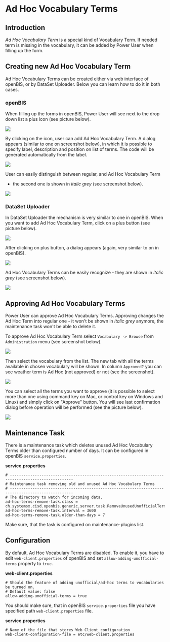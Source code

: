 # Ad Hoc Vocabulary Terms

## Introduction

*Ad Hoc Vocabulary Term* is a special kind of Vocabulary Term. If needed
term is missing in the vocabulary, it can be added by Power User when
filling up the form.

## Creating new Ad Hoc Vocabulary Term

Ad Hoc Vocabulary Terms can be created either via web interface of
openBIS, or by DataSet Uploader. Below you can learn how to do it in
both cases.

### openBIS

When filling up the forms in openBIS, Power User will see next to the
drop down list a plus icon (see picture below).

![](img/screen20shot202011-06-2120at201.29.0420PM.png)

By clicking on the icon, user can add Ad Hoc Vocabulary Term. A dialog
appears (similar to one on screenshot below), in which it is possible to
specify label, description and position on list of terms. The code will
be generated automatically from the label.

![](img/screen20shot202011-06-2120at201.31.1120PM.png)

User can easily distinguish between regular, and Ad Hoc Vocabulary Term
- the second one is shown in *italic grey* (see screenshot below).

![](img/screen20shot202011-06-2120at201.31.5320PM.png)

### DataSet Uploader

In DataSet Uploader the mechanism is very similar to one in openBIS.
When you want to add Ad Hoc Vocabulary Term, click on a plus button (see
picture below).

![](img/screen20shot202011-06-2120at203.45.5820PM.png)

After clicking on plus button, a dialog appears (again, very similar to
on in openBIS).

![](img/screen20shot202011-06-2120at203.48.4620PM.png)

Ad Hoc Vocabulary Terms can be easily recognize - they are shown in
*italic grey* (see screenshot below).

![](img/screen20shot202011-06-2120at203.50.0220PM.png)

## Approving Ad Hoc Vocabulary Terms

Power User can approve Ad Hoc Vocabulary Terms. Approving changes the Ad
Hoc Term into regular one - it won't be shown in *italic grey* anymore,
the maintenance task won't be able to delete it.

To approve Ad Hoc Vocabulary Term select `Vocabulary -> Browse` from
`Administration` menu (see screenshot below).

![](img/screen20shot202011-06-2220at208.50.5020AM.png)

Then select the vocabulary from the list. The new tab with all the terms
available in chosen vocabulary will be shown. In column `Approved?` you
can see weather term is Ad Hoc (not approved) or not (see the
screenshot).

![](img/screen20shot202011-06-2220at208.53.3820AM.png)

You can select all the terms you want to approve (it is possible to
select more than one using command key on Mac, or control key on Windows
and Linux) and simply click on "Approve" button. You will see last
confirmation dialog before operation will be performed (see the picture
below).

![](img/screen20shot202011-06-2220at208.54.0420AM.png)

## Maintenance Task

There is a maintenance task which deletes unused Ad Hoc Vocabulary Terms
older than configured number of days. It can be configured in openBIS
`service.properties`.

**service.properties**

```
# --------------------------------------------------------------------------------------------------
# Maintenance task removing old and unused Ad Hoc Vocabulary Terms
# --------------------------------------------------------------------------------------------------
# The directory to watch for incoming data.
ad-hoc-terms-remove-task.class = ch.systemsx.cisd.openbis.generic.server.task.RemoveUnusedUnofficialTermsMaintenanceTask
ad-hoc-terms-remove-task.interval = 3600
ad-hoc-terms-remove-task.older-than-days = 7
```


Make sure, that the task is configured on maintenance-plugins list.

## Configuration

By default, Ad Hoc Vocabulary Terms are disabled. To enable it, you have
to edit `web-client.properties` of openBIS and set
`allow-adding-unofficial-terms` property to `true`.

**web-client.properties**

```
# Should the feature of adding unofficial/ad-hoc terms to vocabularies be turned on.
# Default value: false 
allow-adding-unofficial-terms = true
```


You should make sure, that in openBIS `service.properties` file you have
specified path `web-client.properties` file.

**service.properties**

```
# Name of the file that stores Web Client configuration
web-client-configuration-file = etc/web-client.properties
```
